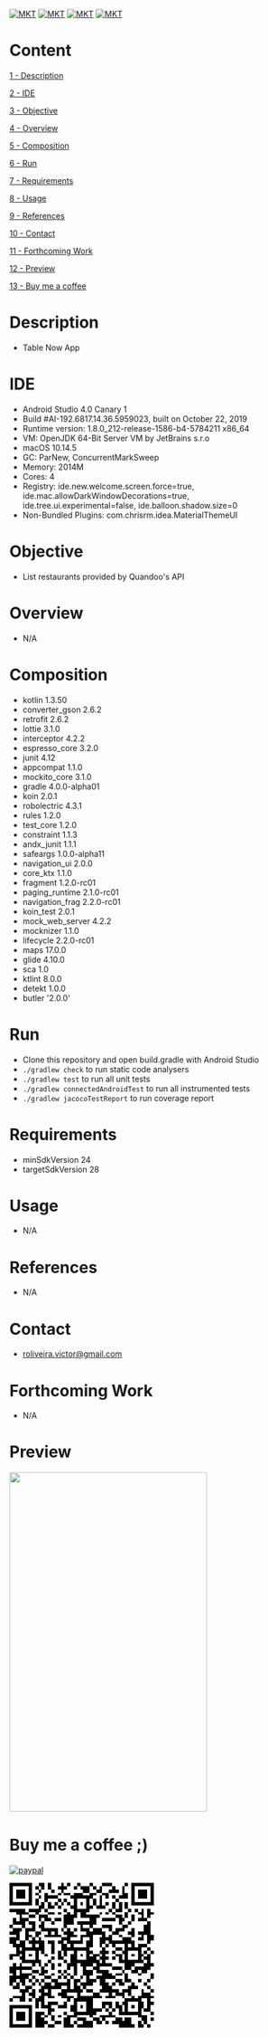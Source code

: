 [![MKT](https://img.shields.io/badge/version-v1.0.0-blue.svg)](https://img.shields.io/badge/version-v1.0.0-blue.svg)
[![MKT](https://img.shields.io/badge/language-Kotlin-orange.svg)](https://img.shields.io/badge/language-Kotlin-orange.svg)
[![MKT](https://img.shields.io/badge/platform-Android-lightgrey.svg)](https://img.shields.io/badge/platform-Android-lightgrey.svg)
[![MKT](https://img.shields.io/badge/license-Copyleft-red.svg)](./LICENSE)

# Content

[1 - Description](#description)

[2 - IDE](#ide)

[3 - Objective](#objective)

[4 - Overview](#overview)

[5 - Composition](#composition)

[6 - Run](#run)

[7 - Requirements](#requirements)

[8 - Usage](#usage)

[9 - References](#references)

[10 - Contact](#contact)

[11 - Forthcoming Work](#forthcoming-work)

[12 - Preview](#preview)

[13 - Buy me a coffee](#buy-me-a-coffee-)

# Description

-   Table Now App

# IDE

- Android Studio 4.0 Canary 1
- Build #AI-192.6817.14.36.5959023, built on October 22, 2019
- Runtime version: 1.8.0_212-release-1586-b4-5784211 x86_64
- VM: OpenJDK 64-Bit Server VM by JetBrains s.r.o
- macOS 10.14.5
- GC: ParNew, ConcurrentMarkSweep
- Memory: 2014M
- Cores: 4
- Registry: ide.new.welcome.screen.force=true, ide.mac.allowDarkWindowDecorations=true, ide.tree.ui.experimental=false, ide.balloon.shadow.size=0
- Non-Bundled Plugins: com.chrisrm.idea.MaterialThemeUI

# Objective

  - List restaurants provided by Quandoo's API

# Overview

  - N/A

# Composition

- kotlin            1.3.50
- converter_gson    2.6.2
- retrofit          2.6.2
- lottie            3.1.0
- interceptor       4.2.2
- espresso_core     3.2.0
- junit             4.12
- appcompat         1.1.0
- mockito_core      3.1.0
- gradle            4.0.0-alpha01
- koin              2.0.1
- robolectric       4.3.1
- rules             1.2.0
- test_core         1.2.0
- constraint        1.1.3
- andx_junit        1.1.1
- safeargs          1.0.0-alpha11
- navigation_ui     2.0.0
- core_ktx          1.1.0
- fragment          1.2.0-rc01
- paging_runtime    2.1.0-rc01
- navigation_frag   2.2.0-rc01
- koin_test         2.0.1
- mock_web_server   4.2.2
- mocknizer         1.1.0
- lifecycle         2.2.0-rc01
- maps              17.0.0
- glide             4.10.0
- sca               1.0
- ktlint            8.0.0
- detekt            1.0.0
- butler            '2.0.0'

# Run

  -  Clone this repository and open build.gradle with Android Studio
  -  `./gradlew check` to run static code analysers
  -  `./gradlew test` to run all unit tests
  -  `./gradlew connectedAndroidTest` to run all instrumented tests
  -  `./gradlew jacocoTestReport` to run coverage report

# Requirements

  - minSdkVersion 24
  - targetSdkVersion 28

# Usage

  - N/A 

#   References

  - N/A

#   Contact

  - roliveira.victor@gmail.com

#   Forthcoming Work

  - N/A

#   Preview

<img src="assets/preview.gif" width="350" height="600">

#   Buy me a coffee ;)

[![paypal](https://www.paypalobjects.com/en_US/i/btn/btn_donateCC_LG.gif)](https://www.paypal.com/cgi-bin/webscr?cmd=_donations&business=5VY87PA2ETA6A&item_name=Buy+me+a+coffe+%3B%29&currency_code=USD&source=url)


![qr.png](assets/qr.png)